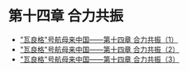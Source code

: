 # 第十四章 合力共振

* ["瓦良格"号航母来中国——第十四章 合力共振（1）](http://mp.weixin.qq.com/s?__biz=MzI2MjQ3MTM5OA==&mid=2247483821&idx=1&sn=95f948d58338f1bdf63157af3be37b1f)
* ["瓦良格"号航母来中国——第十四章 合力共振（2）](http://mp.weixin.qq.com/s?__biz=MzI2MjQ3MTM5OA==&mid=2247483825&idx=1&sn=cdf45d4bed3f188be3656d8a3e38d7d4)
* ["瓦良格"号航母来中国——第十四章 合力共振（3）](http://mp.weixin.qq.com/s?__biz=MzI2MjQ3MTM5OA==&mid=2247483829&idx=1&sn=d75a8ccbe553b3c3d68c3cc765933edf)
